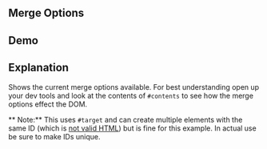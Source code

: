 ## Merge Options

## Demo

<div id="contents" data-on-load="@get('/examples/merge_options/reset')"></div>

## Explanation

Shows the current merge options available. For best understanding open up your dev tools and look at the contents of `#contents` to see how the merge options effect the DOM.

** Note:** This uses `#target` and can create multiple elements with the same ID (which is [not valid HTML](https://html.spec.whatwg.org/#the-id-attribute)) but is fine for this example. In actual use be sure to make IDs unique.
